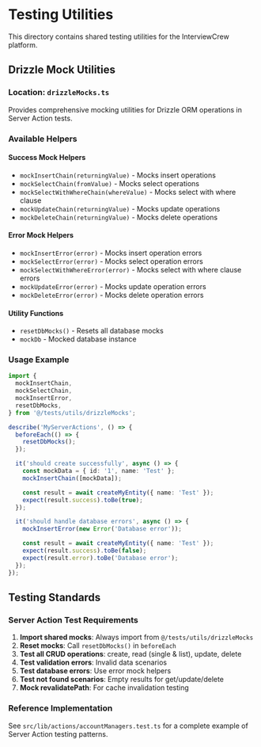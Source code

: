 # Testing Utilities

This directory contains shared testing utilities for the InterviewCrew platform.

## Drizzle Mock Utilities

### Location: `drizzleMocks.ts`

Provides comprehensive mocking utilities for Drizzle ORM operations in Server Action tests.

### Available Helpers

#### Success Mock Helpers

- `mockInsertChain(returningValue)` - Mocks insert operations
- `mockSelectChain(fromValue)` - Mocks select operations
- `mockSelectWithWhereChain(whereValue)` - Mocks select with where clause
- `mockUpdateChain(returningValue)` - Mocks update operations
- `mockDeleteChain(returningValue)` - Mocks delete operations

#### Error Mock Helpers

- `mockInsertError(error)` - Mocks insert operation errors
- `mockSelectError(error)` - Mocks select operation errors
- `mockSelectWithWhereError(error)` - Mocks select with where clause errors
- `mockUpdateError(error)` - Mocks update operation errors
- `mockDeleteError(error)` - Mocks delete operation errors

#### Utility Functions

- `resetDbMocks()` - Resets all database mocks
- `mockDb` - Mocked database instance

### Usage Example

```typescript
import {
  mockInsertChain,
  mockSelectChain,
  mockInsertError,
  resetDbMocks,
} from '@/tests/utils/drizzleMocks';

describe('MyServerActions', () => {
  beforeEach(() => {
    resetDbMocks();
  });

  it('should create successfully', async () => {
    const mockData = { id: '1', name: 'Test' };
    mockInsertChain([mockData]);

    const result = await createMyEntity({ name: 'Test' });
    expect(result.success).toBe(true);
  });

  it('should handle database errors', async () => {
    mockInsertError(new Error('Database error'));

    const result = await createMyEntity({ name: 'Test' });
    expect(result.success).toBe(false);
    expect(result.error).toBe('Database error');
  });
});
```

## Testing Standards

### Server Action Test Requirements

1. **Import shared mocks**: Always import from `@/tests/utils/drizzleMocks`
2. **Reset mocks**: Call `resetDbMocks()` in `beforeEach`
3. **Test all CRUD operations**: create, read (single & list), update, delete
4. **Test validation errors**: Invalid data scenarios
5. **Test database errors**: Use error mock helpers
6. **Test not found scenarios**: Empty results for get/update/delete
7. **Mock revalidatePath**: For cache invalidation testing

### Reference Implementation

See `src/lib/actions/accountManagers.test.ts` for a complete example of Server Action testing patterns.
